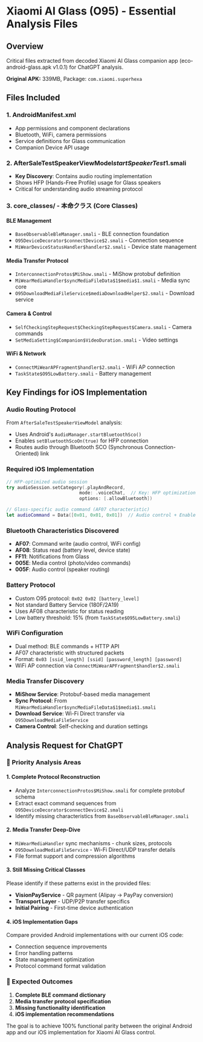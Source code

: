 # Xiaomi AI Glass (O95) - Essential Analysis Files

## Overview
Critical files extracted from decoded Xiaomi AI Glass companion app (eco-android-glass.apk v1.0.1) for ChatGPT analysis.

**Original APK:** 339MB, Package: `com.xiaomi.superhexa`

## Files Included

### 1. AndroidManifest.xml
- App permissions and component declarations
- Bluetooth, WiFi, camera permissions
- Service definitions for Glass communication
- Companion Device API usage

### 2. AfterSaleTestSpeakerViewModel$startSpeakerTest$1.smali  
- **Key Discovery**: Contains audio routing implementation
- Shows HFP (Hands-Free Profile) usage for Glass speakers
- Critical for understanding audio streaming protocol

### 3. core_classes/ - 本命クラス (Core Classes)
#### **BLE Management**
- `BaseObservableBleManager.smali` - BLE connection foundation
- `O95DeviceDecorator$connectDevice$2.smali` - Connection sequence
- `MiWearDeviceStatusHandler$handler$2.smali` - Device state management

#### **Media Transfer Protocol**  
- `InterconnectionProtos$MiShow.smali` - MiShow protobuf definition
- `MiWearMediaHandler$syncMediaFileData$1$media$1.smali` - Media sync core
- `O95DownloadMediaFileService$mediaDownloadHelper$2.smali` - Download service

#### **Camera & Control**
- `SelfCheckingStepRequest$CheckingStepRequest$Camera.smali` - Camera commands
- `SetMediaSetting$Companion$VideoDuration.smali` - Video settings

#### **WiFi & Network**
- `ConnectMiWearAPFragment$handler$2.smali` - WiFi AP connection
- `TaskState$O95LowBattery.smali` - Battery management

## Key Findings for iOS Implementation

### Audio Routing Protocol
From `AfterSaleTestSpeakerViewModel` analysis:
- Uses Android's `AudioManager.startBluetoothSco()` 
- Enables `setBluetoothScoOn(true)` for HFP connection
- Routes audio through Bluetooth SCO (Synchronous Connection-Oriented) link

### Required iOS Implementation
```swift
// HFP-optimized audio session
try audioSession.setCategory(.playAndRecord, 
                           mode: .voiceChat,  // Key: HFP optimization
                           options: [.allowBluetooth])

// Glass-specific audio command (AF07 characteristic)
let audioCommand = Data([0x01, 0x01, 0x01])  // Audio control + Enable + HFP
```

### Bluetooth Characteristics Discovered
- **AF07**: Command write (audio control, WiFi config)
- **AF08**: Status read (battery level, device state) 
- **FF11**: Notifications from Glass
- **005E**: Media control (photo/video commands)
- **005F**: Audio control (speaker routing)

### Battery Protocol
- Custom O95 protocol: `0x02 0x02 [battery_level]`
- Not standard Battery Service (180F/2A19)
- Uses AF08 characteristic for status reading
- Low battery threshold: 15% (from `TaskState$O95LowBattery.smali`)

### WiFi Configuration  
- Dual method: BLE commands + HTTP API
- AF07 characteristic with structured packets
- Format: `0x03 [ssid_length] [ssid] [password_length] [password]`
- WiFi AP connection via `ConnectMiWearAPFragment$handler$2.smali`

### Media Transfer Discovery
- **MiShow Service**: Protobuf-based media management
- **Sync Protocol**: From `MiWearMediaHandler$syncMediaFileData$1$media$1.smali`
- **Download Service**: Wi-Fi Direct transfer via `O95DownloadMediaFileService`
- **Camera Control**: Self-checking and duration settings

## Analysis Request for ChatGPT

### 🎯 Priority Analysis Areas

#### **1. Complete Protocol Reconstruction**
- Analyze `InterconnectionProtos$MiShow.smali` for complete protobuf schema
- Extract exact command sequences from `O95DeviceDecorator$connectDevice$2.smali`
- Identify missing characteristics from `BaseObservableBleManager.smali`

#### **2. Media Transfer Deep-Dive**
- `MiWearMediaHandler` sync mechanisms - chunk sizes, protocols
- `O95DownloadMediaFileService` - Wi-Fi Direct/UDP transfer details
- File format support and compression algorithms

#### **3. Still Missing Critical Classes**
Please identify if these patterns exist in the provided files:
- **VisionPayService** - QR payment (Alipay → PayPay conversion)
- **Transport Layer** - UDP/P2P transfer specifics  
- **Initial Pairing** - First-time device authentication

#### **4. iOS Implementation Gaps**
Compare provided Android implementations with our current iOS code:
- Connection sequence improvements
- Error handling patterns
- State management optimization
- Protocol command format validation

### 🚀 Expected Outcomes
1. **Complete BLE command dictionary**
2. **Media transfer protocol specification**  
3. **Missing functionality identification**
4. **iOS implementation recommendations**

The goal is to achieve 100% functional parity between the original Android app and our iOS implementation for Xiaomi AI Glass control.